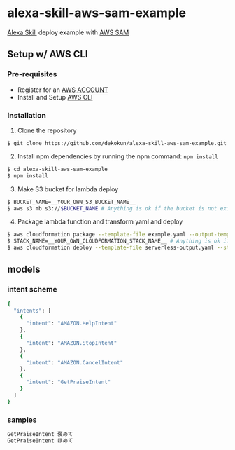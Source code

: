 # alexa-skill-aws-sam-example

[Alexa Skill](https://www.amazon.com/b?node=13727921011) deploy example with [AWS SAM](https://github.com/awslabs/serverless-application-model)

## Setup w/ AWS CLI

### Pre-requisites

- Register for an [AWS ACCOUNT](https://aws.amazon.com/)
- Install and Setup [AWS CLI](https://aws.amazon.com/cli/)

### Installation

1. Clone the repository

```
$ git clone https://github.com/dekokun/alexa-skill-aws-sam-example.git
```

2. Install npm dependencies by running the npm command: `npm install`

```bash
$ cd alexa-skill-aws-sam-example
$ npm install
```

3. Make S3 bucket for lambda deploy

```bash
$ BUCKET_NAME=__YOUR_OWN_S3_BUCKET_NAME__
$ aws s3 mb s3://$BUCKET_NAME # Anything is ok if the bucket is not exists in the world.
```

4. Package lambda function and transform yaml and deploy

```bash
$ aws cloudformation package --template-file example.yaml --output-template-file serverless-output.yaml --s3-bucket $BUCKET_NAME
$ STACK_NAME=__YOUR_OWN_CLOUDFORMATION_STACK_NAME__ # Anything is ok if the stack is not exists in your account.
$ aws cloudformation deploy --template-file serverless-output.yaml --stack-name $STACK_NAME --capabilities CAPABILITY_IAM
```

## models


### intent scheme

```bash
{
  "intents": [
    {
      "intent": "AMAZON.HelpIntent"
    },
    {
      "intent": "AMAZON.StopIntent"
    },
    {
      "intent": "AMAZON.CancelIntent"
    },
    {
      "intent": "GetPraiseIntent"
    }
  ]
}
```

### samples

```bash
GetPraiseIntent 褒めて
GetPraiseIntent ほめて
```
